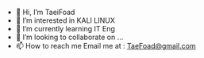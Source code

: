 - 👋 Hi, I’m TaeiFoad
- 👀 I’m interested in KALI LINUX
- 🌱 I’m currently learning IT Eng
- 💞️ I’m looking to collaborate on ...
- 📫 How to reach me Email me at : TaeFoad@gmail.com
